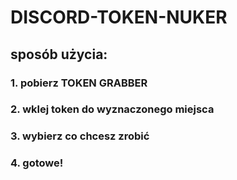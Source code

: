 # DISCORD-TOKEN-NUKER

## sposób użycia:

### 1. pobierz TOKEN GRABBER

### 2. wklej token do wyznaczonego miejsca

### 3. wybierz co chcesz zrobić

### 4. gotowe!
